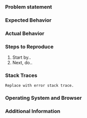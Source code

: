 <!--
  - Thanks for opening an issue for us!  Before you open an issue,
  - please check if a similar issue exists or has been closed before.
  -
  - If you're asking a question about how to use Blockly in your application,
  - please ask questions on the mailing list, instead of filing issues:
  -       https://groups.google.com/forum/#!forum/blockly
  -->

### Problem statement

<!-- TODO: Please describe the problem.
  -        Is it a bug report (something didn't work the way you expected),
  -        or a feature request (something new you think would improve Blockly)?
  -->

### Expected Behavior

<!-- TODO: Please describe what should happen.
  -        Include screenshots if applicable.
  -->

### Actual Behavior

<!--  TODO: Describe what actually happens.
  -         Include screenshots if applicable.
  -->

### Steps to Reproduce

<!-- TODO: Explain what someone needs to do in order to see
  -        what's described in *Actual behavior* above
  -->

1. Start by..
2. Next, do..

### Stack Traces

<!-- TODO: Please open up the console.  If you see any Blockly-related errors,
  -        paste them between the quotes below.
  -
  - Ignore any instances of...
  - "Uncaught (in promise) DOMException: The play() request was interrupted by a call to pause()."
  -->

```
Replace with error stack trace.
```

### Operating System and Browser

<!-- TODO: If this issue is browser specific, uncomment the systems you have tested. -->

<!-- * Desktop Chrome -->
<!-- * Desktop Firefox -->
<!-- * Desktop Safari -->
<!-- * Desktop Opera -->
<!-- * Windows Internet Explorer 10 -->
<!-- * Windows Internet Explorer 11 -->
<!-- * Windows Edge -->

<!--
* Smartphone/Tablet/Chromebook (please complete the following information):
  * Device: [e.g. iPhone6]
  * OS: [e.g. iOS8.1]
  * Browser [e.g. stock browser, safari]
  * Version [e.g. 22]
-->

### Additional Information

<!-- Anything else we should know? -->
